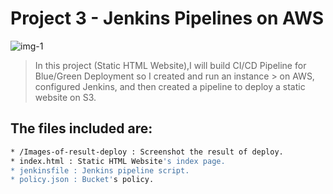 # Project 3 - Jenkins Pipelines on AWS

![img-1](Images-of-result-deploy/Diagram-Of-Static-HTML-Website.jpeg)

> In this project (Static HTML Website),I will build CI/CD Pipeline for Blue/Green Deployment so I created and run an instance > on AWS, configured Jenkins, and then created a pipeline to deploy a static website on S3.

## The files included are:
```sh
* /Images-of-result-deploy : Screenshot the result of deploy.
* index.html : Static HTML Website's index page.
* jenkinsfile : Jenkins pipeline script.
* policy.json : Bucket's policy.
```
